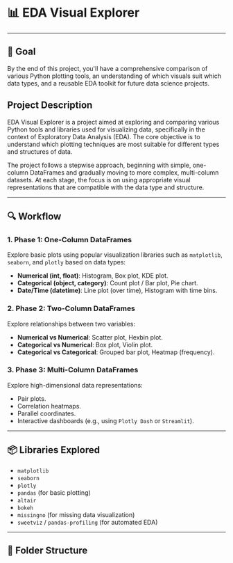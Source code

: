 # 📊 EDA Visual Explorer

---

## 🚀 Goal

By the end of this project, you'll have a comprehensive comparison of various Python plotting tools, an understanding of which visuals suit which data types, and a reusable EDA toolkit for future data science projects.

## Project Description

EDA Visual Explorer is a project aimed at exploring and comparing various Python tools and libraries used for visualizing data, specifically in the context of Exploratory Data Analysis (EDA). The core objective is to understand which plotting techniques are most suitable for different types and structures of data.

The project follows a stepwise approach, beginning with simple, one-column DataFrames and gradually moving to more complex, multi-column datasets. At each stage, the focus is on using appropriate visual representations that are compatible with the data type and structure.

---

## 🔍 Workflow

### 1. Phase 1: One-Column DataFrames
Explore basic plots using popular visualization libraries such as `matplotlib`, `seaborn`, and `plotly` based on data types:

- **Numerical (int, float)**: Histogram, Box plot, KDE plot.
- **Categorical (object, category)**: Count plot / Bar plot, Pie chart.
- **Date/Time (datetime)**: Line plot (over time), Histogram with time bins.

### 2. Phase 2: Two-Column DataFrames
Explore relationships between two variables:

- **Numerical vs Numerical**: Scatter plot, Hexbin plot.
- **Categorical vs Numerical**: Box plot, Violin plot.
- **Categorical vs Categorical**: Grouped bar plot, Heatmap (frequency).

### 3. Phase 3: Multi-Column DataFrames
Explore high-dimensional data representations:

- Pair plots.
- Correlation heatmaps.
- Parallel coordinates.
- Interactive dashboards (e.g., using `Plotly Dash` or `Streamlit`).

---

## 📦 Libraries Explored

- `matplotlib`
- `seaborn`
- `plotly`
- `pandas` (for basic plotting)
- `altair`
- `bokeh`
- `missingno` (for missing data visualization)
- `sweetviz` / `pandas-profiling` (for automated EDA)

---

## 📁 Folder Structure

